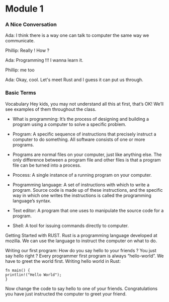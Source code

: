 # Module 1

### A Nice Conversation

Ada: I think there is a way one can talk to computer the same way we communicate.

Phillip: Really ! How ?

Ada: Programming !!! I wanna learn it.

Phillip: me too 

Ada: Okay, cool. Let's meet Rust and I guess it can put us through.

### Basic Terms

Vocabulary
Hey kids, you may not understand all this at first, that’s OK! We’ll see examples of them throughout the class.

* What is programming: It’s the process of designing and building a program using a computer to solve a specific problem.

* Program: A specific sequence of instructions that precisely instruct a computer to do something. All software consists of one or more programs.

* Programs are normal files on your computer, just like anything else. The only difference between a program file and other files is that a program file can be turned into a process.

* Process: A single instance of a running program on your computer.

* Programming language: A set of instructions with which to write a program. Source code is made up of these instructions, and the specific way in which one writes the instructions is called the programming language’s syntax.

* Text editor: A program that one uses to manipulate the source code for a program.

* Shell: A tool for issuing commands directly to computer.

Getting Started with RUST. Rust is a programming language developed at mozilla. We can use the language to instruct the computer on what to do.

Writing our first program:
How do you say hello to your friends ? You just say hello right ? Every programmer first program is always “hello-world”. We have to greet the world first.
 Writing hello world in Rust:
 ```rust,editable
fn main() {
printlin!("Hello World");
}
```


Now change the code to say hello to one of your friends. Congratulations you have just instructed the computer to greet your friend.






